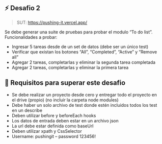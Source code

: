 ## ⚡ Desafio 2
> SUT: https://pushing-it.vercel.app/

Se debe generar una suite de pruebas para probar el modulo “To do list”. 
Funcionalidades a probar:
- Ingresar 5 tareas desde de un set de datos (debe ser un único test)
- Verificar que existan los botones “All”, “Completed”, “Active” y “Remove all”
- Agregar 2 tareas, completarlas y eliminar la segunda tarea completada
- Agregar 2 tareas, completarlas y eliminar la primera tarea


## 🔎 Requisitos para superar este desafio
- Se debe realizar un proyecto desde cero y entregar todo el proyecto en el drive (propio)  (no incluir la carpeta node modules)
- Debe haber un solo archivo de test donde estén incluidos todos los test en un describe
- Deben utilizar before y beforeEach hooks
- Los datos de entrada deben estar en un archivo json
- La url debe estar definida como baseUrl
- Deben utilizar xpath y CssSelector
- Username: pushingit – password 123456!

